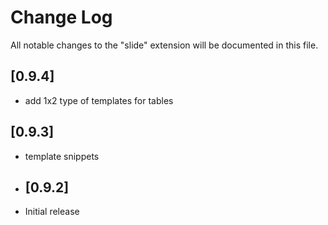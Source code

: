 # Change Log

All notable changes to the "slide" extension will be documented in this file.

## [0.9.4]

- add 1x2 type of templates for tables

## [0.9.3]

- template snippets

- ## [0.9.2]

- Initial release
